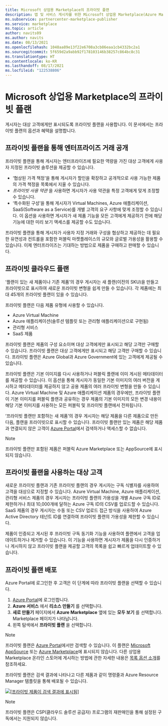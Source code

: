 ```yaml
---
title: Microsoft 상업용 Marketplace의 프라이빗 플랜
description: 앱 및 서비스 게시자를 위한 Microsoft 상업용 Marketplace(Azure Marketplace)의 프라이빗 플랜입니다.
ms.subservice: partnercenter-marketplace-publisher
ms.service: marketplace
ms.topic: article
author: navits09
ms.author: navits
ms.date: 08/13/2021
ms.openlocfilehash: 1048aa89e13f22e6708a3cb86eaa1cb4332bc2a1
ms.sourcegitcommit: 5f659d2a9abb92f178103146b38257c864bc8c31
ms.translationtype: HT
ms.contentlocale: ko-KR
ms.lasthandoff: 08/17/2021
ms.locfileid: "122538806"
---
```

# <a name="private-plans-in-the-microsoft-commercial-marketplace"></a>Microsoft 상업용 Marketplace의 프라이빗 플랜

게시자는 대상 고객에게만 표시되도록 프라이빗 플랜을 사용합니다. 이 문서에서는 프라이빗 플랜의 옵션과 혜택을 설명합니다.

## <a name="unlock-enterprise-deals-with-private-plans"></a>프라이빗 플랜을 통해 엔터프라이즈 거래 공개

프라이빗 플랜을 통해 게시자는 엔터프라이즈에 필요한 역량을 가진 대상 고객에게 사용자 지정된 프라이빗 솔루션을 제공할 수 있습니다.

- ‘협상된 가격 책정’을 통해 게시자가 할인을 확장하고 공개적으로 사용 가능한 제품의 가격 책정을 목록에서 지울 수 있습니다.
- *프라이빗 사용 약관* 을 사용하면 게시자가 사용 약관을 특정 고객에게 맞게 조정할 수 있습니다.
- ‘특수화된 구성’을 통해 게시자가 Virtual Machines, Azure 애플리케이션, SaaS(Software as a Service)를 개별 고객의 요구 사항에 맞게 조정할 수 있습니다. 이 옵션을 사용하면 게시자가 새 제품 기능을 모든 고객에게 제공하기 전에 해당 기능에 대한 미리 보기 액세스를 제공할 수도 있습니다.

프라이빗 플랜을 통해 게시자가 사용자 지정 거래와 구성을 협상하고 제공하는 데 필요한 유연성과 컨트롤을 포함한 퍼블릭 마켓플레이스의 규모와 글로벌 가용성을 활용할 수 있습니다. 이제 엔터프라이즈는 기대하는 방법으로 제품을 구매하고 판매할 수 있습니다.

## <a name="create-private-plans"></a>프라이빗 클라우드 플랜

‘플랜이 있는 새 제품이나 기존 제품’의 경우 게시자는 새 플랜(이전의 SKU)을 만들고 프라이빗으로 표시하여 새로운 프라이빗 변형을 쉽게 만들 수 있습니다. 각 제품에는 최대 45개의 프라이빗 플랜이 있을 수 있습니다.

<!--- [Private SKUs]() --->

프라이빗 플랜은 다음 제품 유형에 사용할 수 있습니다.

- Azure Virtual Machine
- Azure 애플리케이션(솔루션 템플릿 또는 관리형 애플리케이션으로 구현됨)
- 관리형 서비스
- SaaS 제품

프라이빗 플랜은 제품의 구성 요소이며 대상 고객에게만 표시되고 해당 고객만 구매할 수 있습니다. 프라이빗 플랜은 대상 고객에게만 표시되고 해당 고객만 구매할 수 있습니다. 프라이빗 플랜은 Azure Global과 Azure Government에 있는 고객에게 제공될 수 있습니다.

프라이빗 플랜은 기본 이미지를 다시 사용하거나 퍼블릭 플랜에 이미 게시된 메타데이터를 제공할 수 있습니다. 이 옵션을 통해 게시자가 동일한 기본 이미지의 여러 버전을 게시하고 메타데이터를 제공하지 않고 공용 제품의 여러 프라이빗 변형을 만들 수 있습니다. Azure Virtual Machine 및 Azure 애플리케이션 제품의 경우에만, 프라이빗 플랜이 기본 이미지를 퍼블릭 플랜과 공유하는 경우 제품의 기본 이미지의 모든 변경 내용이 해당 기본 이미지를 사용하는 모든 퍼블릭 및 프라이빗 플랜에서 전파됩니다.

‘프라이빗 플랜만 포함하는 새 제품’의 경우 게시자는 해당 제품을 다른 제품으로 만든 다음, 플랜을 프라이빗으로 표시할 수 있습니다. 프라이빗 플랜만 있는 제품은 해당 제품과 연결되지 않은 고객이 [Azure Portal](https://azure.microsoft.com/features/azure-portal/)에서 검색하거나 액세스할 수 없습니다.

>[!NOTE]
>프라이빗 플랜만 포함된 제품은 퍼블릭 Azure Marketplace 또는 AppSource에 표시되지 않습니다.

## <a name="target-customers-with-private-plans"></a>프라이빗 플랜을 사용하는 대상 고객

새로운 프라이빗 플랜과 기존 프라이빗 플랜의 경우 게시자는 구독 식별자를 사용하여 고객을 대상으로 지정할 수 있습니다. Azure Virtual Machine, Azure 애플리케이션, 관리형 서비스 제품의 경우 게시자는 프라이빗 플랜의 가용성을 개별 Azure 구독 ID로 제한하거나 최대 10,000개에 달하는 Azure 구독 ID의 CSV를 업로드할 수 있습니다. SaaS 제품의 경우 게시자는 수동 또는 CSV 업로드 접근 방식을 사용하여 Azure Active Directory 테넌트 ID를 연결하여 프라이빗 플랜의 가용성을 제한할 수 있습니다.

제품이 인증되고 게시된 후 프라이빗 구독 동기화 기능을 사용하여 플랜에서 고객을 업데이트하거나 제거할 수 있습니다. 이 기능을 사용하면 게시자가 제품을 다시 인증하거나 게시하지 않고 프라이빗 플랜을 제공할 고객의 목록을 쉽고 빠르게 업데이트할 수 있습니다.

## <a name="deploying-a-private-plan"></a>프라이빗 플랜 배포

Azure Portal에 로그인한 후 고객은 이 단계에 따라 프라이빗 플랜을 선택할 수 있습니다.

1. [Azure Portal](https://ms.portal.azure.com/)에 로그인합니다.
1. **Azure 서비스** 에서 **리소스 만들기** 를 선택합니다.
1. **새로 만들기** 페이지에서 **Azure Marketplace** 옆에 있는 **모두 보기** 를 선택합니다. Marketplace 페이지가 나타납니다.
1. 왼쪽 탐색에서 **프라이빗 플랜** 을 선택합니다.

> [!NOTE]
> 프라이빗 플랜은 [Azure Portal](https://azure.microsoft.com/features/azure-portal/)에서만 검색할 수 있습니다. 이 플랜은 [Microsoft AppSource](https://appsource.microsoft.com/) 또는 [Azure Marketplace](https://azuremarketplace.microsoft.com)에 표시되지 않습니다. 다른 상업용 Marketplace 온라인 스토어에 게시하는 방법에 관한 자세한 내용은 [목록 옵션 소개](./determine-your-listing-type.md)를 참조하세요.

프라이빗 플랜은 검색 결과에 나타나고 다른 제품과 같이 명령줄과 Azure Resource Manager 템플릿을 통해 배포될 수 있습니다.

[![[프라이빗 제품이 검색 결과에 표시됨]](media/marketplace-publishers-guide/private-offer.png)](media/marketplace-publishers-guide/private-offer.png#lightbox)

>[!Note]
>프라이빗 플랜은 CSP(클라우드 솔루션 공급자) 프로그램의 재판매인을 통해 설정된 구독에서는 지원되지 않습니다.

<!---
## Next steps

To start using private offers, follow the steps in the [Private SKUs and Plans]() guide.
--->
